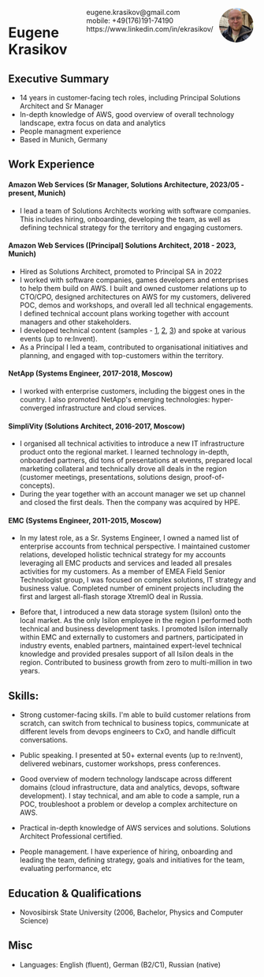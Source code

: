 <img style="float:right;border-radius:50%;width:70px;padding:6px" src="avatar.png" />

<span style="float:right;padding:6px"> 
  eugene.krasikov@gmail.com <br> mobile: +49(176)191-74190 <br> https://www.linkedin.com/in/ekrasikov/
</span>

# Eugene Krasikov  

## Executive Summary

* 14 years in customer-facing tech roles, including Principal Solutions Architect and Sr Manager
* In-depth knowledge of AWS, good overview of overall technology landscape, extra focus on data and analytics
* People managment experience
* Based in Munich, Germany

## Work Experience

#### Amazon Web Services (Sr Manager, Solutions Architecture, 2023/05 - present, Munich) 

* I lead a team of Solutions Architects working with software companies. This includes hiring, onboarding, developing the team, as well as defining technical strategy for the territory and engaging customers.

#### Amazon Web Services ([Principal] Solutions Architect, 2018 - 2023, Munich) 

* Hired as Solutions Architect, promoted to Principal SA in 2022
* I worked with software companies, games developers and enterprises to help them build on AWS. I built and owned customer relations up to CTO/CPO, designed architectures on AWS for my customers, delivered POC, demos and workshops, and overall led all technical engagements. I defined technical account plans working together with account managers and other stakeholders.
* I developed technical content (samples - [1](https://d1.awsstatic.com/whitepapers/content-delivery-for-games.pdf), [2](https://github.com/aws-samples/aws-lambda-clickhouse), [3](https://docs.aws.amazon.com/whitepapers/latest/best-practices-building-data-lake-for-games/contributors.html)) and spoke at various events (up to re:Invent).
* As a Principal I led a team, contributed to organisational initiatives and planning, and engaged with top-customers within the territory. 

#### NetApp (Systems Engineer, 2017-2018, Moscow)

* I worked with enterprise customers, including the biggest ones in the country. I also promoted NetApp's emerging technologies: hyper-converged infrastructure and cloud services.

#### SimpliVity (Solutions Architect, 2016-2017, Moscow)

* I organised all technical activities to introduce a new IT infrastructure product onto the regional market. I learned technology in-depth, onboarded partners, did tons of presentations at events, prepared local marketing collateral and technically drove all deals in the region (customer meetings, presentations, solutions design, proof-of-concepts).
* During the year together with an account manager we set up channel and closed the first deals. Then the company was acquired by HPE.

#### EMC (Systems Engineer, 2011-2015, Moscow)

* In my latest role, as a Sr. Systems Engineer, I owned a named list of enterprise accounts from technical perspective. I maintained customer relations, developed holistic technical strategy for my accounts leveraging all EMC products and services and leaded all presales activities for my customers. As a member of EMEA Field Senior Technologist group, I was focused on complex solutions, IT strategy and business value. Completed number of eminent projects including the first and largest all-flash storage XtremIO deal in Russia.

* Before that, I introduced a new data storage system (Isilon) onto the local market. As the only Isilon employee in the region I performed both technical and business development tasks. I promoted Isilon internally within EMC and externally to customers and partners, participated in industry events, enabled partners, maintained expert-level technical knowledge and provided presales support of all Isilon deals in the region. Contributed to business growth from zero to multi-million in two years.

## Skills: 

* Strong customer-facing skills. I'm able to build customer relations from scratch, can switch from technical to business topics, communicate at different levels from devops engineers to CxO, and handle difficult conversations.

* Public speaking. I presented at 50+ external events (up to re:Invent), delivered webinars, customer workshops, press conferences.

* Good overview of modern technology landscape across different domains (cloud infrastructure, data and analytics, devops, software development). I stay technical, and am able to code a sample, run a POC, troubleshoot a problem or develop a complex architecture on AWS. 

* Practical in-depth knowledge of AWS services and solutions. Solutions Architect Professional certified.

* People management. I have experience of hiring, onboarding and leading the team, defining strategy, goals and initiatives for the team, evaluating performance, etc


## Education & Qualifications

* Novosibirsk State University (2006, Bachelor, Physics and Computer Science)

## Misc

* Languages: English (fluent), German (B2/C1), Russian (native)
